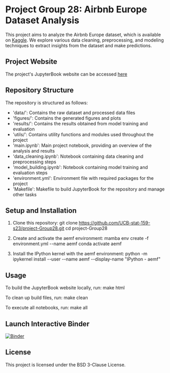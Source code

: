 # Project Group 28: Airbnb Europe Dataset Analysis

This project aims to analyze the Airbnb Europe dataset, which is available on [Kaggle](https://www.kaggle.com/datasets/dipeshkhemani/airbnb-cleaned-europe-dataset?resource=download). We explore various data cleaning, preprocessing, and modeling techniques to extract insights from the dataset and make predictions.

## Project Website
The project's JupyterBook website can be accessed [here](https://ucb-stat-159-s23.github.io/project-Group28/main.html)

## Repository Structure

The repository is structured as follows:

* 'data/': Contains the raw dataset and processed data files
* 'figures/': Contains the generated figures and plots
* 'results/': Contains the results obtained from model training and evaluation
* 'utils/': Contains utility functions and modules used throughout the project
* 'main.ipynb': Main project notebook, providing an overview of the analysis and results
* 'data_cleaning.ipynb': Notebook containing data cleaning and preprocessing steps
* 'model_building.ipynb': Notebook containing model training and evaluation steps
* 'environment.yml': Environment file with required packages for the project
* 'Makefile': Makefile to build JupyterBook for the repository and manage other tasks

## Setup and Installation

1. Clone this repository:
	git clone https://github.com/UCB-stat-159-s23/project-Group28.git
	cd project-Group28
	
2. Create and activate the aemf environment:
	mamba env create -f environment.yml --name aemf
	conda activate aemf
	
3. Install the IPython kernel with the aemf environment:
	python -m ipykernel install --user --name aemf --display-name "IPython - aemf"

## Usage

To build the JupyterBook website locally, run:
	make html

To clean up build files, run:
	make clean

To execute all notebooks, run:
	make all

## Launch Interactive Binder
[![Binder](https://mybinder.org/badge_logo.svg)](https://mybinder.org/v2/gh/UCB-stat-159-s23/project-Group28.git/main)

## License

This project is licensed under the BSD 3-Clause License.
